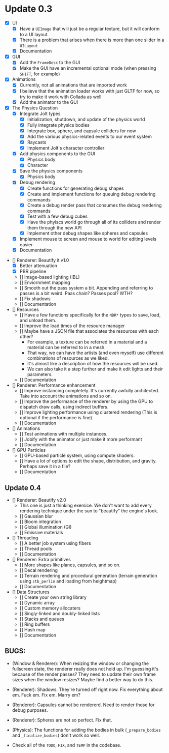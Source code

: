 # Update 0.3

- [x] UI 
    - [x] Have a `UIImage` that will just be a regular texture, but it will conform to a UI layout. 
    - [x] There is a problem that arises when there is more than one slider in a `UILayout`
    - [x] Documentation
- [x] GUI 
    - [x] Add the `FrameDesc` to the GUI
    - [x] Make the GUI have an incremental optional mode (when pressing `SHIFT`, for example)
- [x] Animations
    - [x] Currently, not all animations that are imported work 
    - [x] I believe that the animation loader works with just GLTF for now, so try to make it work with Collada as well
    - [x] Add the animator to the GUI
- [x] The Physics Question
    - [x] Integrate Jolt types
        - [x] Initialization, shutdown, and update of the physics world
        - [x] Fully integrate physics bodies 
        - [x] Integrate box, sphere, and capsule colliders for now 
        - [x] Add the various physics-related events to our event system
        - [x] Raycasts
        - [x] Implement Jolt's character controller 
    - [x] Add physics components to the GUI 
        - [x] Physics body 
        - [x] Character
    - [x] Save the physics components 
        - [x] Physics body 
    - [x] Debug rendering 
        - [x] Create functions for generating debug shapes 
        - [x] Create and implement functions for queuing debug rendering commands 
        - [x] Create a debug render pass that consumes the debug rendering commands 
        - [x] Test with a few debug cubes 
        - [x] Have the phyiscs world go through all of its colliders and render them through the new API 
        - [x] Implement other debug shapes like spheres and capsules
    - [x] Implement mouse to screen and mouse to world for editing levels easier
    - [x] Documentation 
- [] Renderer: Beautify it v1.0
    - [x] Better attenuation
    - [x] PBR pipeline
    - [] Image-based lighting (IBL)
    - [] Enviornment mapping 
    - [] Smooth out the pass system a bit. Appending and referring to passes is a bit weird. Paas chain? Passes pool? WTH?
    - [] Fix shadows 
    - [] Documentation
- [] Resources 
    - [] Have a few functions specifically for the `NBR*` types to save, load, and unload them.
    - [] Improve the load times of the resource manager
    - [] Maybe have a JSON file that associates the resources with each other? 
        - For example, a texture can be referred in a material and a material can be referred to in a mesh. 
        - That way, we can have the artists (and even myself) use different combinations of resources as we liked.
        - It's almost like a description of how the resources will be used. 
        - We can also take it a step further and make it edit lights and their parameters.
    - [] Documentation
- [] Renderer: Performance enhancement
    - [] Improve instancing completely. It's currently awfully architected. Take into account the animations and so on.
    - [] Improve the performance of the renderer by using the GPU to dispatch draw calls, using indirect buffers.
    - [] Improve lighting performance using clustered rendering (This is optional if the performance is fine).
    - [] Documentation
- [] Animations 
    - [] Test animations with multiple instances.
    - [] Jobify with the animator or just make it more performant
    - [] Documentation
- [] GPU Particles
    - [] GPU-based particle system, using compute shaders.
    - [] Have a lot of options to edit the shape, distribution, and gravity. Perhaps save it in a file?
    - [] Documentation

## Update 0.4

- [] Renderer: Beautify v2.0 
    - This one is just a thinking exersice. We don't want to add every rendering technique under the sun to "beautify" the engine's look. 
    - [] Gaussian blur
    - [] Bloom integration 
    - [] Global illumination (GI) 
    - [] Emissive materials
- [] Threading
    - [] A better job system using fibers
    - [] Thread pools
    - [] Documentation
- [] Renderer: Extra primitives 
    - [] More shapes like planes, capsules, and so on.
    - [] Decal rendering 
    - [] Terrain rendering and procedural generation (terrain generation using `stb_perlin` and loading from heightmap)
    - [] Documentation
- [] Data Structures
    - [] Create your own string library 
    - [] Dynamic array 
    - [] Custom memory allocaters
    - [] Singly-linked and doubly-linked lists
    - [] Stacks and queues
    - [] Ring buffers
    - [] Hash map
    - [] Documentation

## BUGS:
- (Window & Renderer): When resizing the window or changing the fullscreen state, the renderer really does not hold up. I'm guessing it's because of the render passes? They need to update their own frame sizes when the window resizes? 
Maybe find a better way to do this.

- (Renderer): Shadows. They're turned off right now. Fix everything about em. Fuck em. Fix em. Marry em?
- (Renderer): Capsules cannot be rendererd. Need to render those for debug purposes. 
- (Renderer): Spheres are not so perfect. Fix that. 

- (Physics): The functions for adding the bodies in bulk (`_prepare_bodies` and `_finalize_bodies`) don't work so well.

- Check all of the `TODO`, `FIX`, and `TEMP` in the codebase.
